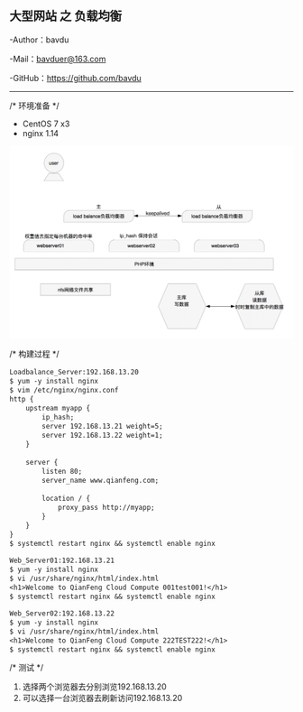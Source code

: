 ## 大型网站 之 负载均衡

-Author：bavdu

-Mail：bavduer@163.com

-GitHub：https://github.com/bavdu

---

/* 环境准备 */

- CentOS 7  x3
- nginx 1.14

![loadbalance](picture/loadbalance.png)

/* 构建过程 */

```shell
Loadbalance_Server:192.168.13.20
$ yum -y install nginx
$ vim /etc/nginx/nginx.conf
http {
    upstream myapp {
        ip_hash;
        server 192.168.13.21 weight=5;
        server 192.168.13.22 weight=1;
    }
    
    server {
        listen 80;
        server_name www.qianfeng.com;
        
        location / {
            proxy_pass http://myapp;
        }
    }
}
$ systemctl restart nginx && systemctl enable nginx
```

```shell
Web_Server01:192.168.13.21
$ yum -y install nginx
$ vi /usr/share/nginx/html/index.html
<h1>Welcome to QianFeng Cloud Compute 001test001!</h1>
$ systemctl restart nginx && systemctl enable nginx
```

```shell
Web_Server02:192.168.13.22
$ yum -y install nginx
$ vi /usr/share/nginx/html/index.html
<h1>Welcome to QianFeng Cloud Compute 222TEST222!</h1>
$ systemctl restart nginx && systemctl enable nginx
```



/* 测试 */

1. 选择两个浏览器去分别浏览192.168.13.20
2. 可以选择一台浏览器去刷新访问192.168.13.20